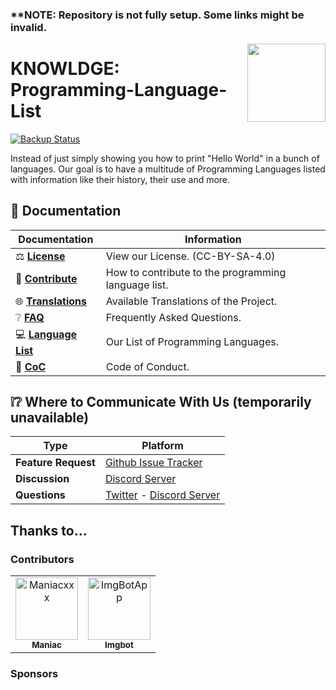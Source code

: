 <!-- Title [Start] -->
### ****NOTE:** Repository is not fully setup. Some links might be invalid.

<a href="Place Holder"><img src="https://github.com/Programming-Language-List/programming-language-list/blob/main/Resources/image-placeholder.jpg" width="125" height="125" align="right" /></a>

# KNOWLDGE: Programming-Language-List
[![Backup Status](https://cloudback.it/badge/KNOWLDGE/programming-language-list)](https://cloudback.it)
<!-- Title [End] -->
<!-- The Body [Start] -->

Instead of just simply showing you how to print "Hello World" in a bunch of languages. Our goal is to have a multitude of Programming Languages listed with information like their history, their use and more.

<!-- Navigation [Start] -->

## 📖 Documentation

| Documentation              | Information                                                    |
| -------------------------- | -------------------------------------------------------------- |
| ⚖️ **[License]**           | View our License. (CC-BY-SA-4.0)                               |
| 💝 **[Contribute]**        | How to contribute to the programming language list.            |
| 🌐 **[Translations]**      | Available Translations of the Project.                         |
| ❔ **[FAQ]**                | Frequently Asked Questions.                                    |
| 💻 **[Language List]**     | Our List of Programming Languages.                             |
| 📑 **[CoC]**               | Code of Conduct.                                               |

[license]: https://github.com/KNOWLDGE/programming-language-list/blob/main/LICENSE
[contribute]: https://github.com/KNOWLDGE/programming-language-list/blob/main/CONTRIBUTING.md
[translations]: https://github.com/KNOWLDGE/programming-language-list/blob/main/Translations-List.md
[faq]: https://github.com/KNOWLDGE/programming-language-list/blob/main/FAQ.md
[language list]: https://github.com/KNOWLDGE/programming-language-list/blob/main/Language-List.md
[coc]: https://github.com/KNOWLDGE/programming-language-list/blob/main/CODE_OF_CONDUCT.md

<!-- Navigation [End] -->
<!-- Social Table [Start] -->
## ❕❔ Where to Communicate With Us (temporarily unavailable)

| Type                       | Platform                                                    |
| -------------------------- | ----------------------------------------------------------- |
| **Feature Request**        | [Github Issue Tracker]                                      |
| **Discussion**             | [Discord Server]                                            |
| **Questions**              | [Twitter] - [Discord Server]                                |

[github issue tracker]: https://github.com/KNOWLDGE/programming-language-list/issues
[discord server]: https://discord.gg
[twitter]: https://twitter.com/ListLanguage

<!-- Social Table [End] -->
<!-- Contribute List [Start] -->
## Thanks to...

### Contributors

<!-- readme: contributors -start -->
<table>
<tr>
    <td align="center">
        <a href="https://github.com/Maniacxxx">
            <img src="https://avatars.githubusercontent.com/u/52683414?v=4" width="100;" alt="Maniacxxx"/>
            <br />
            <sub><b>Maniac</b></sub>
        </a>
    </td>
    <td align="center">
        <a href="https://github.com/ImgBotApp">
            <img src="https://avatars.githubusercontent.com/u/31427850?v=4" width="100;" alt="ImgBotApp"/>
            <br />
            <sub><b>Imgbot</b></sub>
        </a>
    </td></tr>
</table>
<!-- readme: contributors -end -->

### Sponsors

<!-- readme: sponsors -start -->
<table>
</table>
<!-- readme: sponsors -end -->

<!-- Contribute List [End] -->
<!-- The Body [End] -->
